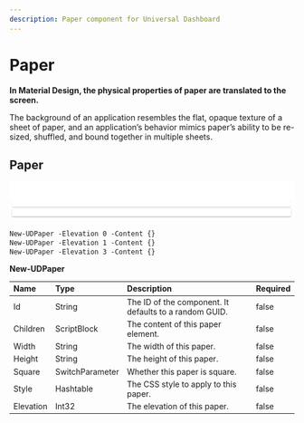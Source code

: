 ```yaml
---
description: Paper component for Universal Dashboard
---
```


# Paper

**In Material Design, the physical properties of paper are translated to the screen.**

The background of an application resembles the flat, opaque texture of a sheet of paper, and an application’s behavior mimics paper’s ability to be re-sized, shuffled, and bound together in multiple sheets.

## Paper

![](../../../.gitbook/assets/image%20%2867%29.png)

```text
New-UDPaper -Elevation 0 -Content {} 
New-UDPaper -Elevation 1 -Content {} 
New-UDPaper -Elevation 3 -Content {}
```



**New-UDPaper**

| Name | Type | Description | Required |
| :--- | :--- | :--- | :--- |
| Id | String | The ID of the component. It defaults to a random GUID. | false |
| Children | ScriptBlock | The content of this paper element. | false |
| Width | String | The width of this paper. | false |
| Height | String | The height of this paper. | false |
| Square | SwitchParameter | Whether this paper is square. | false |
| Style | Hashtable | The CSS style to apply to this paper. | false |
| Elevation | Int32 | The elevation of this paper. | false |

